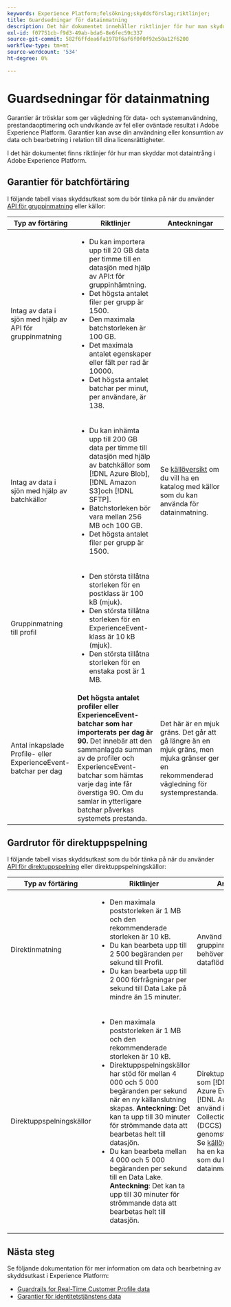 ```yaml
---
keywords: Experience Platform;felsökning;skyddsförslag;riktlinjer;
title: Guardsedningar för datainmatning
description: Det här dokumentet innehåller riktlinjer för hur man skyddar mot dataintrång i Adobe Experience Platform
exl-id: f07751cb-f9d3-49ab-bda6-8e6fec59c337
source-git-commit: 582f6ffdea6fa1978f6af6f0f0f92e50a12f6200
workflow-type: tm+mt
source-wordcount: '534'
ht-degree: 0%

---
```


# Guardsedningar för datainmatning

Garantier är trösklar som ger vägledning för data- och systemanvändning, prestandaoptimering och undvikande av fel eller oväntade resultat i Adobe Experience Platform. Garantier kan avse din användning eller konsumtion av data och bearbetning i relation till dina licensrättigheter.

I det här dokumentet finns riktlinjer för hur man skyddar mot dataintrång i Adobe Experience Platform.

## Garantier för batchförtäring

I följande tabell visas skyddsutkast som du bör tänka på när du använder [API för gruppinmatning](./batch-ingestion/overview.md) eller källor:

| Typ av förtäring | Riktlinjer | Anteckningar |
| --- | --- | --- |
| Intag av data i sjön med hjälp av API för gruppinmatning | <ul><li>Du kan importera upp till 20 GB data per timme till en datasjön med hjälp av API:t för gruppinhämtning.</li><li>Det högsta antalet filer per grupp är 1500.</li><li>Den maximala batchstorleken är 100 GB.</li><li>Det maximala antalet egenskaper eller fält per rad är 10000.</li><li>Det högsta antalet batchar per minut, per användare, är 138.</li></ul> |
| Intag av data i sjön med hjälp av batchkällor | <ul><li>Du kan inhämta upp till 200 GB data per timme till datasjön med hjälp av batchkällor som [!DNL Azure Blob], [!DNL Amazon S3]och [!DNL SFTP].</li><li>Batchstorleken bör vara mellan 256 MB och 100 GB.</li><li>Det högsta antalet filer per grupp är 1500.</li></ul> | Se [källöversikt](../sources/home.md) om du vill ha en katalog med källor som du kan använda för datainmatning. |
| Gruppinmatning till profil | <ul><li>Den största tillåtna storleken för en postklass är 100 kB (mjuk).</li><li>Den största tillåtna storleken för en ExperienceEvent-klass är 10 kB (mjuk).</li><li>Den största tillåtna storleken för en enstaka post är 1 MB.</li></ul> |
| Antal inkapslade Profile- eller ExperienceEvent-batchar per dag | **Det högsta antalet profiler eller ExperienceEvent-batchar som har importerats per dag är 90.** Det innebär att den sammanlagda summan av de profiler och ExperienceEvent-batchar som hämtas varje dag inte får överstiga 90. Om du samlar in ytterligare batchar påverkas systemets prestanda. | Det här är en mjuk gräns. Det går att gå längre än en mjuk gräns, men mjuka gränser ger en rekommenderad vägledning för systemprestanda. |

## Gardrutor för direktuppspelning

I följande tabell visas skyddsutkast som du bör tänka på när du använder [API för direktuppspelning](./streaming-ingestion/overview.md) eller direktuppspelningskällor:

| Typ av förtäring | Riktlinjer | Anteckningar |
| --- | --- | --- |
| Direktinmatning | <ul><li>Den maximala poststorleken är 1 MB och den rekommenderade storleken är 10 kB.</li><li>Du kan bearbeta upp till 2 500 begäranden per sekund till Profil.</li><li>Du kan bearbeta upp till 2 000 förfrågningar per sekund till Data Lake på mindre än 15 minuter.</li></ul> | Använd API:t för gruppinmatning om du behöver ett högre dataflöde. |
| Direktuppspelningskällor | <ul><li>Den maximala poststorleken är 1 MB och den rekommenderade storleken är 10 kB.</li><li>Direktuppspelningskällor har stöd för mellan 4 000 och 5 000 begäranden per sekund när en ny källanslutning skapas. **Anteckning**: Det kan ta upp till 30 minuter för strömmande data att bearbetas helt till datasjön.</li><li>Du kan bearbeta mellan 4 000 och 5 000 begäranden per sekund till en Data Lake. **Anteckning**: Det kan ta upp till 30 minuter för strömmande data att bearbetas helt till datasjön.</li></ul> | Direktuppspelningskällor som [!DNL Kafka], [!DNL Azure Event Hubs]och [!DNL Amazon Kinesis] använd inte [!DNL Data Collection Core Service] (DCCS) och kan ha olika genomströmningsgränser. Se [källöversikt](../sources/home.md) om du vill ha en katalog med källor som du kan använda för datainmatning. |

## Nästa steg

Se följande dokumentation för mer information om data och bearbetning av skyddsutkast i Experience Platform:

* [Guardrails for Real-Time Customer Profile data](../profile/guardrails.md)
* [Garantier för identitetstjänstens data](../identity-service/guardrails.md)

